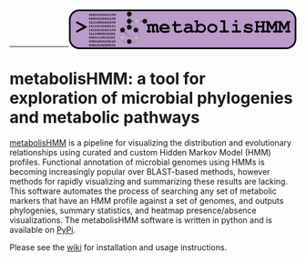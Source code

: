 <img align="right" width="400" src="https://github.com/elizabethmcd/metabolisHMM/blob/master/data/metabolisHMM-logo.png">

<br>
<br>
<br>

---

# metabolisHMM: a tool for exploration of microbial phylogenies and metabolic pathways

[metabolisHMM](https://github.com/elizabethmcd/metabolisHMM/wiki) is a pipeline for visualizing the distribution and evolutionary relationships using curated and custom Hidden Markov Model (HMM) profiles. Functional annotation of microbial genomes using HMMs is becoming increasingly popular over BLAST-based methods, however methods for rapidly visualizing and summarizing these results are lacking. This software automates the process of searching any set of metabolic markers that have an HMM profile against a set of genomes, and outputs phylogenies, summary statistics, and heatmap presence/absence visualizations. The metabolisHMM software is written in python and is available on [PyPi](https://pypi.org/project/metabolisHMM/).

Please see the [wiki](https://github.com/elizabethmcd/metabolisHMM/wiki) for installation and usage instructions. 